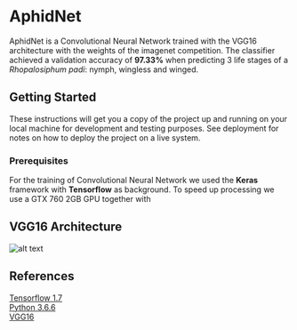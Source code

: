 # AphidNet

AphidNet is a Convolutional Neural Network trained with the VGG16 architecture with the weights of the imagenet competition. The classifier achieved a validation accuracy of **97.33%** when predicting 3 life stages of a _Rhopalosiphum padi_: nymph, wingless and winged.

## Getting Started

These instructions will get you a copy of the project up and running on your local machine for development and testing purposes. See deployment for notes on how to deploy the project on a live system.

### Prerequisites

For the training of Convolutional Neural Network we used the **Keras** framework with **Tensorflow** as background. To speed up processing we use a GTX 760 2GB GPU together with

## VGG16 Architecture

![alt text](https://github.com/brunobelloni/aphid-net/blob/master/readme/vgg16.png)

## References

[Tensorflow 1.7](https://www.tensorflow.org/)<br/>
[Python 3.6.6](https://www.python.org/)<br/>
[VGG16](https://arxiv.org/pdf/1409.1556.pdf)<br/>
